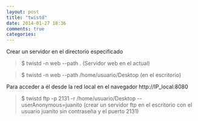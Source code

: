 ```yaml
---
layout: post
title: "twistd"
date: 2014-01-27 18:36
comments: true
categories: 
---
```

Crear un servidor en el directorio especificado

>$ twistd -n web --path .   (Servidor web en el actual)

>$ twistd -n web --path /home/usuario/Desktop (en el escritorio)

Para acceder a él desde la red local en el navegador http://IP_local:8080

>$ twistd ftp -p 2131 -r /home/usuario/Desktop --userAnonymous=juanito (crear un servidor ftp en el escritorio con el usuario juanito sin contraseña y el puerto 2131)


